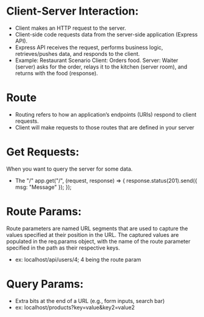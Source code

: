 # Client-Server Interaction:

- Client makes an HTTP request to the server.
- Client-side code requests data from the server-side application (Express API).
- Express API receives the request, performs business logic, retrieves/pushes data, and responds to the client.
- Example: Restaurant Scenario
  Client: Orders food.
  Server: Waiter (server) asks for the order, relays it to the kitchen (server room), and returns with the food (response).

# Route

- Routing refers to how an application’s endpoints (URIs) respond to client requests.
- Client will make requests to those routes that are defined in your server

# Get Requests:

When you want to query the server for some data.

- The "/"
  app.get("/", (request, response) => {
  response.status(201).send({ msg: "Message" });
  });

# Route Params:

Route parameters are named URL segments that are used to capture the values specified at their position in the URL. The captured values are populated in the req.params object, with the name of the route parameter specified in the path as their respective keys.

- ex: localhost/api/users/4; 4 being the route param

# Query Params:

- Extra bits at the end of a URL (e.g., form inputs, search bar)
- ex: localhost/products?key=value&key2=value2
